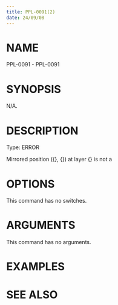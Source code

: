 ```yaml
---
title: PPL-0091(2)
date: 24/09/08
---
```


# NAME

PPL-0091 - PPL-0091

# SYNOPSIS

N/A.

# DESCRIPTION

Type: ERROR

Mirrored position ({}, {}) at layer {} is not a

# OPTIONS

This command has no switches.

# ARGUMENTS

This command has no arguments.

# EXAMPLES

# SEE ALSO
